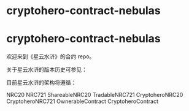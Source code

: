 # cryptohero-contract-nebulas

# cryptohero-contract-nebulas

欢迎来到《星云水浒》的合约 repo。

关于星云水浒的版本历史可参见：



目前星云水浒的架构将遵循：

NRC20                          NRC721
ShareableNRC20         TradableNRC721
CryptoheroNRC20      CryptoheroNRC721
OwnerableContract
CryptoheroContract

